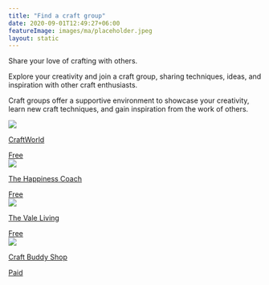 ```yaml
---
title: "Find a craft group"
date: 2020-09-01T12:49:27+06:00
featureImage: images/ma/placeholder.jpeg
layout: static
---
```


Share your love of crafting with others.

Explore your creativity and join a craft group, sharing techniques, ideas, and inspiration with other craft enthusiasts.

Craft groups offer a supportive environment to showcase your creativity, learn new craft techniques, and gain inspiration from the work of others.

<a class="ma-link" href="https://craftworld.com/cms/top-craft-groups-to-join-on-craftworld/"><div class="ma-card ma-card-Community"><div class="ma-icon"><img src ="/images/icon-check.png"/></div><div class="ma-name"><p>CraftWorld</p></div><div class="ma-paid-text"><span>Free </span></div></div></a><a class="ma-link" href="https://thehappinesscoach.com/why-hobbies-are-important/"><div class="ma-card ma-card-Community"><div class="ma-icon"><img src ="/images/icon-check.png"/></div><div class="ma-name"><p>The Happiness Coach</p></div><div class="ma-paid-text"><span>Free </span></div></div></a><a class="ma-link" href="https://www.thevaleliving.co.uk/why-joining-a-hobby-club-is-good-for-your-wellbeing/"><div class="ma-card ma-card-Community"><div class="ma-icon"><img src ="/images/icon-check.png"/></div><div class="ma-name"><p>The Vale Living</p></div><div class="ma-paid-text"><span>Free </span></div></div></a><a class="ma-link" href="https://www.awin1.com/cread.php?awinmid=45747&awinaffid=1198638&ued=https%3A%2F%2Fwww.craftbuddyshop.com%2F"><div class="ma-card ma-card-Community"><div class="ma-icon"><img src ="/images/icon-pound.png"/></div><div class="ma-name"><p>Craft Buddy Shop</p></div><div class="ma-paid-text"><span>Paid</span></div></div></a>  

<br/><br/>






